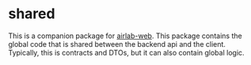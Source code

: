 # shared

This is a companion package for [airlab-web](https://github.com/plankter/airlab-web). This package contains the global code that is shared between the backend api and the client. Typically, this is contracts and DTOs, but it can also contain global logic.
